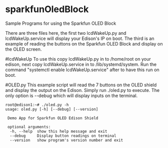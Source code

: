 # sparkfunOledBlock
Sample Programs for using the Sparkfun OLED Block

There are three files here, the first two lcdWakeUp.py and lcdWakeUp.service will display your Edison's IP on boot. The third is an example of reading the buttons on the Sparkfun OLED Block and display on the OLED screen. 

#lcdWakeUp
To use this copy lcdWakeUp.py in to /home/root on your edison, next copy lcdWakeUp.service in to /lib/systemd/system. Run the command "systemctl enable lcdWakeUp.service" after to have this run on boot. 

#OLED.py 
This example script will read the 7 buttons on the OLED shield and display the output on the Edison. Simply run ./oled.py to execute. The only option is --debug which will display inputs on the terminal. 

    root@edison1:~# ./oled.py -h
    usage: oled.py [-h] [--debug] [--version]
     
     Demo App for Sparkfun OLED Edison Shield
     
     optional arguments:
      -h, --help  show this help message and exit
      --debug     Display button readings on terminal
      --version   show program's version number and exit
